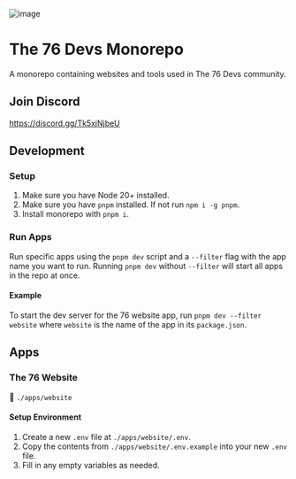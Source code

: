 ![image](https://github.com/matrworld/the-76-devs/assets/59782726/10bdc049-ca2f-49f5-94fc-c149681a612a)

# The 76 Devs Monorepo
A monorepo containing websites and tools used in The 76 Devs community.

## Join Discord
https://discord.gg/Tk5xjNjbeU

## Development

### Setup
1. Make sure you have Node 20+ installed.
2. Make sure you have `pnpm` installed. If not run `npm i -g pnpm`.
3. Install monorepo with `pnpm i`.

### Run Apps
Run specific apps using the `pnpm dev` script and a `--filter` flag with the app name you want to run. Running `pnpm dev` without `--filter` will start all apps in the repo at once.

#### Example
To start the dev server for the 76 website app, run `pnpm dev --filter website` where `website` is the name of the app in its `package.json`. 

## Apps
### The 76 Website
📂 `./apps/website`

#### Setup Environment
  1. Create a new `.env` file at `./apps/website/.env`.
  2. Copy the contents from `./apps/website/.env.example` into your new `.env` file.
  3. Fill in any empty variables as needed.
